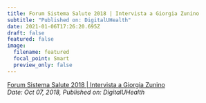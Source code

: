 ```yaml
---
title: Forum Sistema Salute 2018 | Intervista a Giorgia Zunino
subtitle: "Published on: DigitalUHealth"
date: 2021-01-06T17:26:20.695Z
draft: false
featured: false
image:
  filename: featured
  focal_point: Smart
  preview_only: false
---
```

[Forum Sistema Salute 2018 | Intervista a Giorgia Zunino](https://lamedicinainunoscatto.it/2018/10/forum-sistema-salute-2018-intervista-a-giorgia-zunino/)\
*Date: Oct 07, 2018,* *Published on:* *DigitalUHealth*